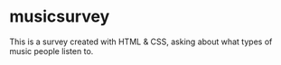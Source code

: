 # musicsurvey
This is a survey created with HTML &amp; CSS, asking about what types of music people listen to. 
